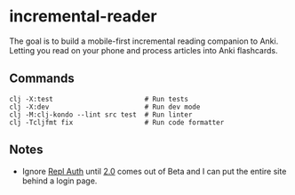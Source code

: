 # incremental-reader

The goal is to build a mobile-first incremental reading companion to Anki. Letting you read on your phone and process articles into Anki flashcards.

## Commands

```
clj -X:test                       # Run tests
clj -X:dev                        # Run dev mode
clj -M:clj-kondo --lint src test  # Run linter
clj -Tcljfmt fix                  # Run code formatter
```

## Notes 
- Ignore [Repl Auth](https://docs.replit.com/hosting/authenticating-users-repl-auth#retrieving-information-from-the-authenticated-account) until [2.0](https://docs.replit.com/hosting/repl-auth-sidebar) comes out of Beta and I can put the entire site behind a login page.

